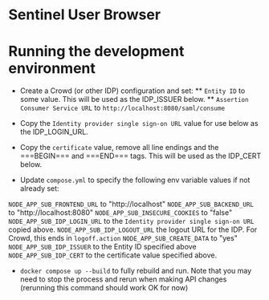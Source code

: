 # Sentinel User Browser

# Running the development environment
* Create a Crowd (or other IDP) configuration and set:
** `Entity ID` to some value. This will be used as the IDP_ISSUER below.
** `Assertion Consumer Service URL` to `http://localhost:8080/saml/consume`

* Copy the `Identity provider single sign-on URL` value for use below as the IDP_LOGIN_URL.
* Copy the `certificate` value, remove all line endings and the ===BEGIN=== and ===END=== tags. This will be used as the IDP_CERT below.

* Update `compose.yml` to specify the following env variable values if not already set:

`NODE_APP_SUB_FRONTEND_URL` to "http://localhost"
`NODE_APP_SUB_BACKEND_URL` to "http://localhost:8080"
`NODE_APP_SUB_INSECURE_COOKIES` to "false" 
`NODE_APP_SUB_IDP_LOGIN_URL` to the `Identity provider single sign-on URL` copied above.
`NODE_APP_SUB_IDP_LOGOUT_URL` the logout URL for the IDP. For Crowd, this ends in `logoff.action`
`NODE_APP_SUB_CREATE_DATA` to "yes"
`NODE_APP_SUB_IDP_ISSUER` to the Entity ID specified above
`NODE_APP_SUB_IDP_CERT` to the certificate value specified above.

* `docker compose up --build` to fully rebuild and run. Note that you may need to stop the process and rerun when making API changes (rerunning this command should work OK for now)